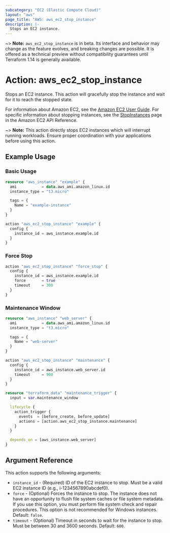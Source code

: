 ```yaml
---
subcategory: "EC2 (Elastic Compute Cloud)"
layout: "aws"
page_title: "AWS: aws_ec2_stop_instance"
description: |-
  Stops an EC2 instance.
---
```


~> **Note:** `aws_ec2_stop_instance` is in beta. Its interface and behavior may change as the feature evolves, and breaking changes are possible. It is offered as a technical preview without compatibility guarantees until Terraform 1.14 is generally available.

# Action: aws_ec2_stop_instance

Stops an EC2 instance. This action will gracefully stop the instance and wait for it to reach the stopped state.

For information about Amazon EC2, see the [Amazon EC2 User Guide](https://docs.aws.amazon.com/ec2/latest/userguide/). For specific information about stopping instances, see the [StopInstances](https://docs.aws.amazon.com/AWSEC2/latest/APIReference/API_StopInstances.html) page in the Amazon EC2 API Reference.

~> **Note:** This action directly stops EC2 instances which will interrupt running workloads. Ensure proper coordination with your applications before using this action.

## Example Usage

### Basic Usage

```terraform
resource "aws_instance" "example" {
  ami           = data.aws_ami.amazon_linux.id
  instance_type = "t3.micro"

  tags = {
    Name = "example-instance"
  }
}

action "aws_ec2_stop_instance" "example" {
  config {
    instance_id = aws_instance.example.id
  }
}
```

### Force Stop

```terraform
action "aws_ec2_stop_instance" "force_stop" {
  config {
    instance_id = aws_instance.example.id
    force       = true
    timeout     = 300
  }
}
```

### Maintenance Window

```terraform
resource "aws_instance" "web_server" {
  ami           = data.aws_ami.amazon_linux.id
  instance_type = "t3.micro"

  tags = {
    Name = "web-server"
  }
}

action "aws_ec2_stop_instance" "maintenance" {
  config {
    instance_id = aws_instance.web_server.id
    timeout     = 900
  }
}

resource "terraform_data" "maintenance_trigger" {
  input = var.maintenance_window

  lifecycle {
    action_trigger {
      events  = [before_create, before_update]
      actions = [action.aws_ec2_stop_instance.maintenance]
    }
  }

  depends_on = [aws_instance.web_server]
}
```

## Argument Reference

This action supports the following arguments:

* `instance_id` - (Required) ID of the EC2 instance to stop. Must be a valid EC2 instance ID (e.g., i-1234567890abcdef0).
* `force` - (Optional) Forces the instance to stop. The instance does not have an opportunity to flush file system caches or file system metadata. If you use this option, you must perform file system check and repair procedures. This option is not recommended for Windows instances. Default: `false`.
* `timeout` - (Optional) Timeout in seconds to wait for the instance to stop. Must be between 30 and 3600 seconds. Default: `600`.

